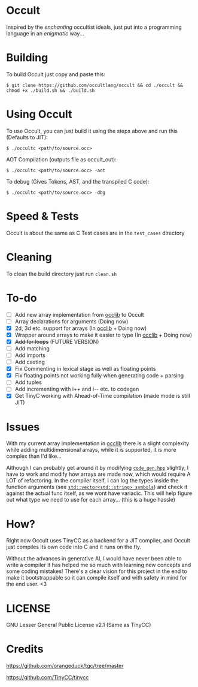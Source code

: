# Occult
Inspired by the *enchanting* occultist ideals, just put into a programming language in an *enigmatic* way... 

# Building
To build Occult just copy and paste this:
```
$ git clone https://github.com/occultlang/occult && cd ./occult && chmod +x ./build.sh && ./build.sh
```

# Using Occult
To use Occult, you can just build it using the steps above and run this (Defaults to JIT):
```
$ ./occultc <path/to/source.occ> 
```
AOT Compilation (outputs file as occult_out):
```
$ ./occultc <path/to/source.occ> -aot
```
To debug (Gives Tokens, AST, and the transpiled C code):
```
$ ./occultc <path/to/source.occ> -dbg
```

# Speed & Tests
Occult is about the same as C 
Test cases are in the `test_cases` directory

# Cleaning
To clean the build directory just run `clean.sh`

# To-do
- [ ] Add new array implementation from [occlib](https://github.com/occultlang/occlib) to Occult
- [ ] Array declarations for arguments (Doing now)
- [x] 2d, 3d etc. support for arrays (In [occlib](https://github.com/occultlang/occlib) + Doing now)
- [x] Wrapper around arrays to make it easier to type (In [occlib](https://github.com/occultlang/occlib) + Doing now)
- [x] ~~Add for loops~~ (FUTURE VERSION)
- [ ] Add matching
- [ ] Add imports
- [ ] Add casting
- [x] Fix Commenting in lexical stage as well as floating points
- [x] Fix floating points not working fully when generating code + parsing
- [ ] Add tuples
- [ ] Add incrementing with i++ and i-- etc. to codegen 
- [x] Get TinyC working with Ahead-of-Time compilation (made mode is still JIT)

# Issues 
With my current array implementation in [occlib](https://github.com/occultlang/occlib) there is a slight complexity while adding multidimensional arrays, while it is supported, it is more complex than I'd like...
 
Although I can probably get around it by modifying [`code_gen.hpp`](https://github.com/occultlang/occult/blob/main/code_generation/code_gen.hpp) slightly, I have to work and modify how arrays are made now, which would require A LOT of refactoring.
In the compiler itself, I can log the types inside the function arguments (see [`std::vector<std::string> symbols`](https://github.com/occultlang/occult/blob/462f078cdb715e102ba011a9663fcff9f3b0ef94/code_generation/code_gen.hpp#L26)) and check it against the actual func itself, as we wont have variadic. This will help figure out what type we need to use for each array... (this is a huge hassle)

# How?
Right now Occult uses TinyCC as a backend for a JIT compiler, and Occult just compiles its own code into C and it runs on the fly.

Without the advances in generative AI, I would have never been able to write a compiler it has helped me so much with learning new concepts and some coding mistakes!
There's a clear vision for this project in the end to make it bootstrappable so it can compile itself and with safety in mind for the end user. <3 

# LICENSE
GNU Lesser General Public License v2.1 (Same as TinyCC)

# Credits
https://github.com/orangeduck/tgc/tree/master

https://github.com/TinyCC/tinycc

